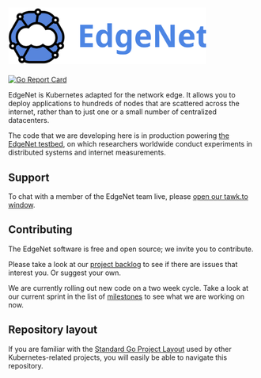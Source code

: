 ## <img src="/assets/logos/edgenet_logos_2020_05_03/edgenet_logo_2020_05_03_w_text.svg" alt="Welcome to EdgeNet" width="400">

[![Go Report Card](https://goreportcard.com/badge/github.com/EdgeNet-project/edgenet)](https://goreportcard.com/report/github.com/EdgeNet-project/edgenet)

EdgeNet is Kubernetes adapted for the network edge. It allows you to deploy applications to hundreds of nodes
that are scattered across the internet, rather than to just one or a small number of centralized datacenters.

The code that we are developing here is in production powering [the EdgeNet testbed](https://www.edge-net.org/),
on which researchers worldwide conduct experiments in distributed systems and internet measurements.

## Support

To chat with a member of the EdgeNet team live, please [open our tawk.to window](https://tawk.to/edgenet).


## Contributing

The EdgeNet software is free and open source; we invite you to contribute.

Please take a look at our [project backlog](https://github.com/orgs/EdgeNet-project/projects/2) to see if
there are issues that interest you. Or suggest your own.

We are currently rolling out new code on a two week cycle. Take a look at our current sprint in the list of
[milestones](https://github.com/EdgeNet-project/edgenet/milestones) to see what we are working on now.

## Repository layout

If you are familiar with the [Standard Go Project Layout](https://github.com/golang-standards/project-layout) used
by other Kubernetes-related projects, you will easily be able to navigate this repository.
